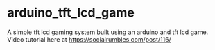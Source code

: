 # arduino_tft_lcd_game
A simple tft lcd gaming system built using an arduino and tft lcd game. Video tutorial here at https://socialrumbles.com/post/116/
